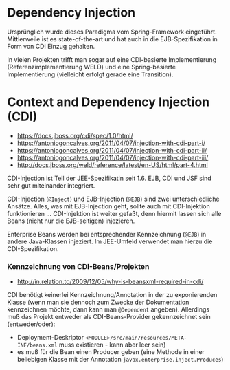 # Dependency Injection
Ursprünglich wurde dieses Paradigma vom Spring-Framework eingeführt. Mittlerweile ist es state-of-the-art und hat auch in die EJB-Spezifikation in Form von CDI Einzug gehalten.

In vielen Projekten trifft man sogar auf eine CDI-basierte Implementierung (Referenzimplementierung WELD) und eine Spring-basierte Implementierung (vielleicht erfolgt gerade eine Transition).

# Context and Dependency Injection (CDI)
* https://docs.jboss.org/cdi/spec/1.0/html/
* https://antoniogoncalves.org/2011/04/07/injection-with-cdi-part-i/
* https://antoniogoncalves.org/2011/04/07/injection-with-cdi-part-ii/
* https://antoniogoncalves.org/2011/04/07/injection-with-cdi-part-iii/
* http://docs.jboss.org/weld/reference/latest/en-US/html/part-4.html

CDI-Injection ist Teil der JEE-Spezifikatin seit 1.6. EJB, CDI und JSF sind sehr gut miteinander integriert.

CDI-Injection (`@Inject`) und EJB-Injection (`@EJB`) sind zwei unterschiedliche Ansätze. Alles, was mit EJB-Injection geht, sollte auch mit CDI-Injektion funktionieren ... CDI-Injektion ist weiter gefaßt, denn hiermit lassen sich alle Beans (nicht nur die EJB-seitigen) injezieren.

Enterprise Beans werden bei entsprechender Kennzeichnung (`@EJB`) in andere Java-Klassen injeziert. Im JEE-Umfeld verwendet man hierzu die CDI-Spezifikation.

### Kennzeichnung von CDI-Beans/Projekten
* http://in.relation.to/2009/12/05/why-is-beansxml-required-in-cdi/

CDI benötigt keinerlei Kennzeichnung/Annotation in der zu exponierenden Klasse (wenn man sie dennoch zum Zwecke der Dokumentation kennzeichnen möchte, dann kann man `@Dependent` angeben). Allerdings muß das Projekt entweder als CDI-Beans-Provider gekennzeichnet sein (entweder/oder):

* Deployment-Deskriptor `<MODULE>/src/main/resources/META-INF/beans.xml` muss existieren - kann aber leer sein)
* es muß für die Bean einen Producer geben (eine Methode in einer beliebigen Klasse mit der Annotation `javax.enterprise.inject.Produces`)




